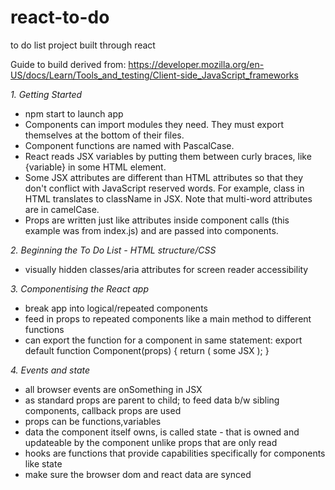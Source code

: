 # react-to-do
to do list project built through react

Guide to build derived from: https://developer.mozilla.org/en-US/docs/Learn/Tools_and_testing/Client-side_JavaScript_frameworks

*1. Getting Started*
* npm start to launch app
* Components can import modules they need. They must export themselves at the bottom of their files.
* Component functions are named with PascalCase.
* React reads JSX variables by putting them between curly braces, like {variable} in some HTML element.
* Some JSX attributes are different than HTML attributes so that they don't conflict with JavaScript reserved words. For example, class in HTML translates to className in JSX. Note that multi-word attributes are in camelCase.
* Props are written just like attributes inside component calls (this example was from index.js) and are passed into components.

*2. Beginning the To Do List - HTML structure/CSS*
* visually hidden classes/aria attributes for screen reader accessibility 

*3. Componentising the React app*
* break app into logical/repeated components
* feed in props to repeated components like a main method to different functions
* can export the function for a component in same statement: export default function Component(props) { return ( some JSX ); }

*4. Events and state*
* all browser events are onSomething in JSX
* as standard props are parent to child; to feed data b/w sibling components, callback props are used
* props can be functions,variables
* data the component itself owns, is called state - that is owned and updateable by the component unlike props that are only read
* hooks are functions that provide capabilities specifically for components like state
* make sure the browser dom and react data are synced
